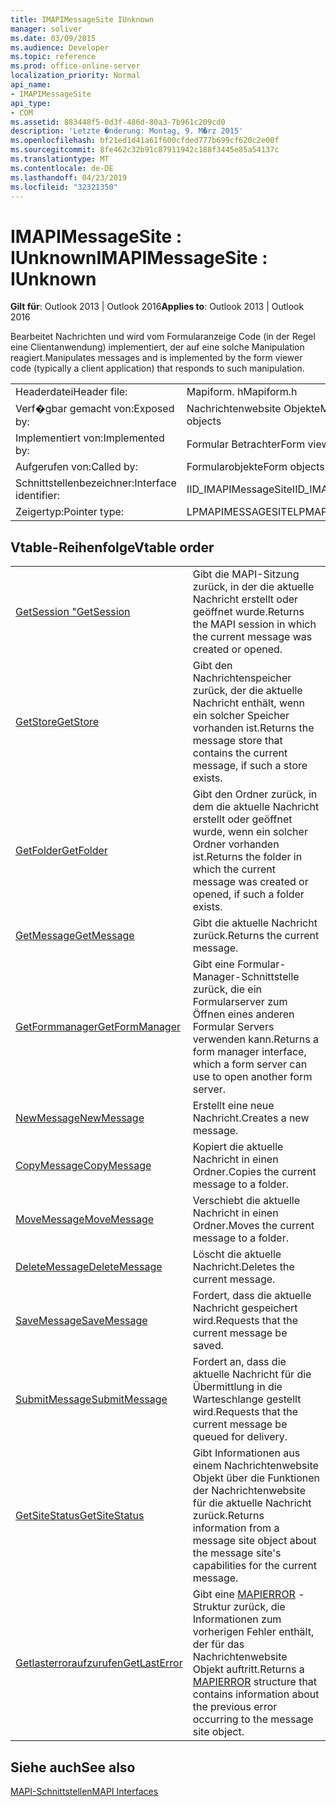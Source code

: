 ```yaml
---
title: IMAPIMessageSite IUnknown
manager: soliver
ms.date: 03/09/2015
ms.audience: Developer
ms.topic: reference
ms.prod: office-online-server
localization_priority: Normal
api_name:
- IMAPIMessageSite
api_type:
- COM
ms.assetid: 883448f5-0d3f-486d-80a3-7b961c209cd0
description: 'Letzte �nderung: Montag, 9. M�rz 2015'
ms.openlocfilehash: bf21ed1d41a61f600cfded777b699cf620c2e00f
ms.sourcegitcommit: 8fe462c32b91c87911942c188f3445e85a54137c
ms.translationtype: MT
ms.contentlocale: de-DE
ms.lasthandoff: 04/23/2019
ms.locfileid: "32321350"
---
```

# <a name="imapimessagesite--iunknown"></a><span data-ttu-id="1b071-103">IMAPIMessageSite : IUnknown</span><span class="sxs-lookup"><span data-stu-id="1b071-103">IMAPIMessageSite : IUnknown</span></span>

  
  
<span data-ttu-id="1b071-104">**Gilt für**: Outlook 2013 | Outlook 2016</span><span class="sxs-lookup"><span data-stu-id="1b071-104">**Applies to**: Outlook 2013 | Outlook 2016</span></span> 
  
<span data-ttu-id="1b071-105">Bearbeitet Nachrichten und wird vom Formularanzeige Code (in der Regel eine Clientanwendung) implementiert, der auf eine solche Manipulation reagiert.</span><span class="sxs-lookup"><span data-stu-id="1b071-105">Manipulates messages and is implemented by the form viewer code (typically a client application) that responds to such manipulation.</span></span>
  
|||
|:-----|:-----|
|<span data-ttu-id="1b071-106">Headerdatei</span><span class="sxs-lookup"><span data-stu-id="1b071-106">Header file:</span></span>  <br/> |<span data-ttu-id="1b071-107">Mapiform. h</span><span class="sxs-lookup"><span data-stu-id="1b071-107">Mapiform.h</span></span>  <br/> |
|<span data-ttu-id="1b071-108">Verf�gbar gemacht von:</span><span class="sxs-lookup"><span data-stu-id="1b071-108">Exposed by:</span></span>  <br/> |<span data-ttu-id="1b071-109">Nachrichtenwebsite Objekte</span><span class="sxs-lookup"><span data-stu-id="1b071-109">Message site objects</span></span>  <br/> |
|<span data-ttu-id="1b071-110">Implementiert von:</span><span class="sxs-lookup"><span data-stu-id="1b071-110">Implemented by:</span></span>  <br/> |<span data-ttu-id="1b071-111">Formular Betrachter</span><span class="sxs-lookup"><span data-stu-id="1b071-111">Form viewers</span></span>  <br/> |
|<span data-ttu-id="1b071-112">Aufgerufen von:</span><span class="sxs-lookup"><span data-stu-id="1b071-112">Called by:</span></span>  <br/> |<span data-ttu-id="1b071-113">Formularobjekte</span><span class="sxs-lookup"><span data-stu-id="1b071-113">Form objects</span></span>  <br/> |
|<span data-ttu-id="1b071-114">Schnittstellenbezeichner:</span><span class="sxs-lookup"><span data-stu-id="1b071-114">Interface identifier:</span></span>  <br/> |<span data-ttu-id="1b071-115">IID_IMAPIMessageSite</span><span class="sxs-lookup"><span data-stu-id="1b071-115">IID_IMAPIMessageSite</span></span>  <br/> |
|<span data-ttu-id="1b071-116">Zeigertyp:</span><span class="sxs-lookup"><span data-stu-id="1b071-116">Pointer type:</span></span>  <br/> |<span data-ttu-id="1b071-117">LPMAPIMESSAGESITE</span><span class="sxs-lookup"><span data-stu-id="1b071-117">LPMAPIMESSAGESITE</span></span>  <br/> |
   
## <a name="vtable-order"></a><span data-ttu-id="1b071-118">Vtable-Reihenfolge</span><span class="sxs-lookup"><span data-stu-id="1b071-118">Vtable order</span></span>

|||
|:-----|:-----|
|[<span data-ttu-id="1b071-119">GetSession "</span><span class="sxs-lookup"><span data-stu-id="1b071-119">GetSession</span></span>](imapimessagesite-getsession.md) <br/> |<span data-ttu-id="1b071-120">Gibt die MAPI-Sitzung zurück, in der die aktuelle Nachricht erstellt oder geöffnet wurde.</span><span class="sxs-lookup"><span data-stu-id="1b071-120">Returns the MAPI session in which the current message was created or opened.</span></span>  <br/> |
|[<span data-ttu-id="1b071-121">GetStore</span><span class="sxs-lookup"><span data-stu-id="1b071-121">GetStore</span></span>](imapimessagesite-getstore.md) <br/> |<span data-ttu-id="1b071-122">Gibt den Nachrichtenspeicher zurück, der die aktuelle Nachricht enthält, wenn ein solcher Speicher vorhanden ist.</span><span class="sxs-lookup"><span data-stu-id="1b071-122">Returns the message store that contains the current message, if such a store exists.</span></span>  <br/> |
|[<span data-ttu-id="1b071-123">GetFolder</span><span class="sxs-lookup"><span data-stu-id="1b071-123">GetFolder</span></span>](imapimessagesite-getfolder.md) <br/> |<span data-ttu-id="1b071-124">Gibt den Ordner zurück, in dem die aktuelle Nachricht erstellt oder geöffnet wurde, wenn ein solcher Ordner vorhanden ist.</span><span class="sxs-lookup"><span data-stu-id="1b071-124">Returns the folder in which the current message was created or opened, if such a folder exists.</span></span>  <br/> |
|[<span data-ttu-id="1b071-125">GetMessage</span><span class="sxs-lookup"><span data-stu-id="1b071-125">GetMessage</span></span>](imapimessagesite-getmessage.md) <br/> |<span data-ttu-id="1b071-126">Gibt die aktuelle Nachricht zurück.</span><span class="sxs-lookup"><span data-stu-id="1b071-126">Returns the current message.</span></span>  <br/> |
|[<span data-ttu-id="1b071-127">GetFormmanager</span><span class="sxs-lookup"><span data-stu-id="1b071-127">GetFormManager</span></span>](imapimessagesite-getformmanager.md) <br/> |<span data-ttu-id="1b071-128">Gibt eine Formular-Manager-Schnittstelle zurück, die ein Formularserver zum Öffnen eines anderen Formular Servers verwenden kann.</span><span class="sxs-lookup"><span data-stu-id="1b071-128">Returns a form manager interface, which a form server can use to open another form server.</span></span>  <br/> |
|[<span data-ttu-id="1b071-129">NewMessage</span><span class="sxs-lookup"><span data-stu-id="1b071-129">NewMessage</span></span>](imapimessagesite-newmessage.md) <br/> |<span data-ttu-id="1b071-130">Erstellt eine neue Nachricht.</span><span class="sxs-lookup"><span data-stu-id="1b071-130">Creates a new message.</span></span>  <br/> |
|[<span data-ttu-id="1b071-131">CopyMessage</span><span class="sxs-lookup"><span data-stu-id="1b071-131">CopyMessage</span></span>](imapimessagesite-copymessage.md) <br/> |<span data-ttu-id="1b071-132">Kopiert die aktuelle Nachricht in einen Ordner.</span><span class="sxs-lookup"><span data-stu-id="1b071-132">Copies the current message to a folder.</span></span>  <br/> |
|[<span data-ttu-id="1b071-133">MoveMessage</span><span class="sxs-lookup"><span data-stu-id="1b071-133">MoveMessage</span></span>](imapimessagesite-movemessage.md) <br/> |<span data-ttu-id="1b071-134">Verschiebt die aktuelle Nachricht in einen Ordner.</span><span class="sxs-lookup"><span data-stu-id="1b071-134">Moves the current message to a folder.</span></span>  <br/> |
|[<span data-ttu-id="1b071-135">DeleteMessage</span><span class="sxs-lookup"><span data-stu-id="1b071-135">DeleteMessage</span></span>](imapimessagesite-deletemessage.md) <br/> |<span data-ttu-id="1b071-136">Löscht die aktuelle Nachricht.</span><span class="sxs-lookup"><span data-stu-id="1b071-136">Deletes the current message.</span></span>  <br/> |
|[<span data-ttu-id="1b071-137">SaveMessage</span><span class="sxs-lookup"><span data-stu-id="1b071-137">SaveMessage</span></span>](imapimessagesite-savemessage.md) <br/> |<span data-ttu-id="1b071-138">Fordert, dass die aktuelle Nachricht gespeichert wird.</span><span class="sxs-lookup"><span data-stu-id="1b071-138">Requests that the current message be saved.</span></span>  <br/> |
|[<span data-ttu-id="1b071-139">SubmitMessage</span><span class="sxs-lookup"><span data-stu-id="1b071-139">SubmitMessage</span></span>](imapimessagesite-submitmessage.md) <br/> |<span data-ttu-id="1b071-140">Fordert an, dass die aktuelle Nachricht für die Übermittlung in die Warteschlange gestellt wird.</span><span class="sxs-lookup"><span data-stu-id="1b071-140">Requests that the current message be queued for delivery.</span></span>  <br/> |
|[<span data-ttu-id="1b071-141">GetSiteStatus</span><span class="sxs-lookup"><span data-stu-id="1b071-141">GetSiteStatus</span></span>](imapimessagesite-getsitestatus.md) <br/> |<span data-ttu-id="1b071-142">Gibt Informationen aus einem Nachrichtenwebsite Objekt über die Funktionen der Nachrichtenwebsite für die aktuelle Nachricht zurück.</span><span class="sxs-lookup"><span data-stu-id="1b071-142">Returns information from a message site object about the message site's capabilities for the current message.</span></span>  <br/> |
|[<span data-ttu-id="1b071-143">Getlasterroraufzurufen</span><span class="sxs-lookup"><span data-stu-id="1b071-143">GetLastError</span></span>](imapimessagesite-getlasterror.md) <br/> |<span data-ttu-id="1b071-144">Gibt eine [MAPIERROR](mapierror.md) -Struktur zurück, die Informationen zum vorherigen Fehler enthält, der für das Nachrichtenwebsite Objekt auftritt.</span><span class="sxs-lookup"><span data-stu-id="1b071-144">Returns a [MAPIERROR](mapierror.md) structure that contains information about the previous error occurring to the message site object.</span></span>  <br/> |
   
## <a name="see-also"></a><span data-ttu-id="1b071-145">Siehe auch</span><span class="sxs-lookup"><span data-stu-id="1b071-145">See also</span></span>



[<span data-ttu-id="1b071-146">MAPI-Schnittstellen</span><span class="sxs-lookup"><span data-stu-id="1b071-146">MAPI Interfaces</span></span>](mapi-interfaces.md)

